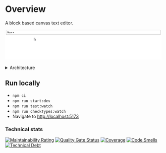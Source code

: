 # Overview

A block based canvas text editor.

![Demo](docs/demo.gif)

<details>
  <summary>Architecture</summary>
  
  #### Main patterns:

  - [Mediator](https://refactoring.guru/design-patterns/mediator)
  - PubSub
  - CQRS

  ![Architecture](docs/architecture.png)

  - [Source](docs/architecture.excalidraw)

</details>

## Run locally

- `npm ci`
- `npm run start:dev`
- `npm run test:watch`
- `npm run checkTypes:watch`
- Navigate to [http://localhost:5173](http://localhost:5173)

### Technical stats

[![Maintainability Rating](https://sq.k-k.pro/api/project_badges/measure?project=CanvasBlockEditor&metric=sqale_rating&token=aa0521715112a62cc21409c2d687b92ce6c9defa)](https://sq.k-k.pro/dashboard?id=CanvasBlockEditor)
[![Quality Gate Status](https://sq.k-k.pro/api/project_badges/measure?project=CanvasBlockEditor&metric=alert_status&token=aa0521715112a62cc21409c2d687b92ce6c9defa)](https://sq.k-k.pro/dashboard?id=CanvasBlockEditor)
[![Coverage](https://sq.k-k.pro/api/project_badges/measure?project=CanvasBlockEditor&metric=coverage&token=aa0521715112a62cc21409c2d687b92ce6c9defa)](https://sq.k-k.pro/dashboard?id=CanvasBlockEditor)
[![Code Smells](https://sq.k-k.pro/api/project_badges/measure?project=CanvasBlockEditor&metric=code_smells&token=aa0521715112a62cc21409c2d687b92ce6c9defa)](https://sq.k-k.pro/dashboard?id=CanvasBlockEditor)
[![Technical Debt](https://sq.k-k.pro/api/project_badges/measure?project=CanvasBlockEditor&metric=sqale_index&token=aa0521715112a62cc21409c2d687b92ce6c9defa)](https://sq.k-k.pro/dashboard?id=CanvasBlockEditor)
